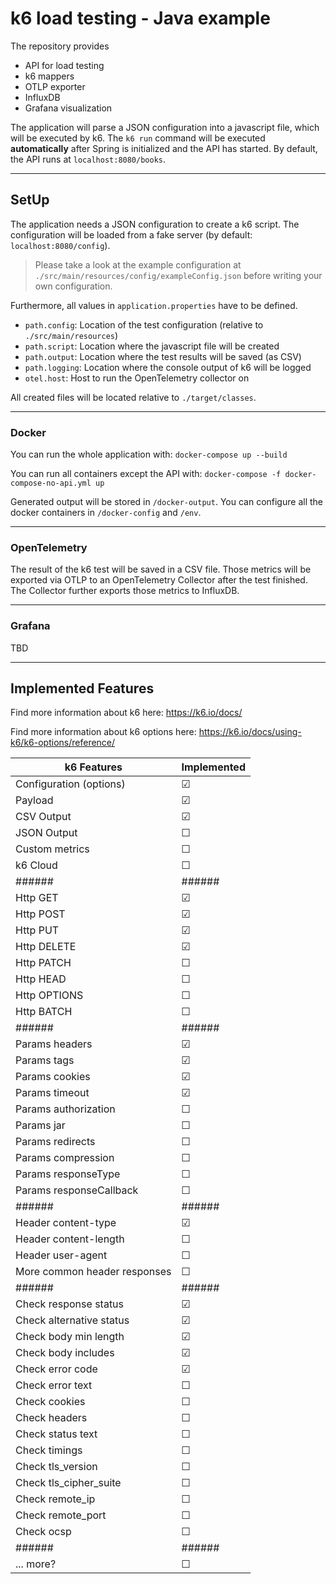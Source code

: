 # k6 load testing  - Java example

The repository provides 
- API for load testing
- k6 mappers
- OTLP exporter
- InfluxDB
- Grafana visualization

The application will parse a JSON configuration into a javascript 
file, which will be executed by k6. The `k6 run` command will be executed
**automatically** after Spring is initialized and the API has started.
By default, the API runs at `localhost:8080/books`.

---
## SetUp

The application needs a JSON configuration to create a k6 script.
The configuration will be loaded from a fake server (by default: `localhost:8080/config`).

>Please take a look at the example configuration at `./src/main/resources/config/exampleConfig.json`
before writing your own configuration.


Furthermore, all values in `application.properties` have to be defined.

- `path.config`: Location of the test configuration (relative to `./src/main/resources`)
- `path.script`: Location where the javascript file will be created
- `path.output`: Location where the test results will be saved (as CSV)
- `path.logging`: Location where the console output of k6 will be logged
- `otel.host`: Host to run the OpenTelemetry collector on

All created files will be located relative to `./target/classes`.

---
### Docker

You can run the whole application with: `docker-compose up --build`

You can run all containers except the API with: `docker-compose -f docker-compose-no-api.yml up`

Generated output will be stored in `/docker-output`. 
You can configure all the docker containers in `/docker-config` and `/env`.

---
### OpenTelemetry

The result of the k6 test will be saved in a CSV file. Those metrics will be exported via OTLP
to an OpenTelemetry Collector after the test finished. 
The Collector further exports those metrics to InfluxDB.

---
### Grafana

TBD

---
## Implemented Features

Find more information about k6 here: https://k6.io/docs/

Find more information about k6 options here: https://k6.io/docs/using-k6/k6-options/reference/


| k6 Features                  | Implemented |
|------------------------------|-------------|
| Configuration (options)      | &#9745;     |
| Payload                      | &#9745;     |
| CSV Output                   | &#9745;     |
| JSON Output                  | &#9744;     |
| Custom metrics               | &#9744;     |
| k6 Cloud                     | &#9744;     |
| ######                       | ######      |
| Http GET                     | &#9745;     |
| Http POST                    | &#9745;     |
| Http PUT                     | &#9745;     |
| Http DELETE                  | &#9745;     |
| Http PATCH                   | &#9744;     |
| Http HEAD                    | &#9744;     |
| Http OPTIONS                 | &#9744;     |
| Http BATCH                   | &#9744;     |
| ######                       | ######      |
| Params headers               | &#9745;     |
| Params tags                  | &#9745;     |
| Params cookies               | &#9745;     |
| Params timeout               | &#9745;     |
| Params authorization         | &#9744;     |
| Params jar                   | &#9744;     |
| Params redirects             | &#9744;     |
| Params compression           | &#9744;     |
| Params responseType          | &#9744;     |
| Params responseCallback      | &#9744;     |
| ######                       | ######      |
| Header content-type          | &#9745;     |
| Header content-length        | &#9744;     |
| Header user-agent            | &#9744;     |
| More common header responses | &#9744;     |
| ######                       | ######      |
| Check response status        | &#9745;     |
| Check alternative status     | &#9745;     |
| Check body min length        | &#9745;     |
| Check body includes          | &#9745;     |
| Check error code             | &#9745;     |
| Check error text             | &#9744;     |
| Check cookies                | &#9744;     |
| Check headers                | &#9744;     |
| Check status text            | &#9744;     |
| Check timings                | &#9744;     |
| Check tls_version            | &#9744;     |
| Check tls_cipher_suite       | &#9744;     |
| Check remote_ip              | &#9744;     |
| Check remote_port            | &#9744;     |
| Check ocsp                   | &#9744;     |
| ######                       | ######      |
| ... more?                    | &#9744;     |

